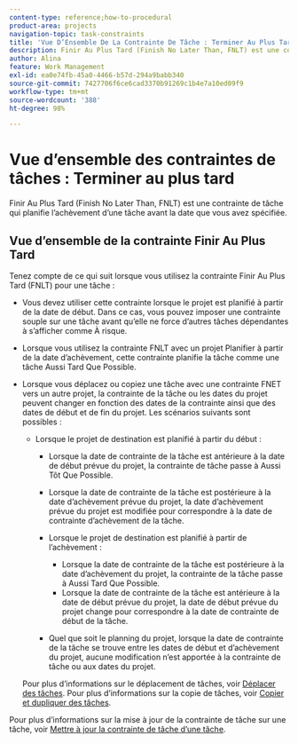 ```yaml
---
content-type: reference;how-to-procedural
product-area: projects
navigation-topic: task-constraints
title: 'Vue D’Ensemble De La Contrainte De Tâche : Terminer Au Plus Tard'
description: Finir Au Plus Tard (Finish No Later Than, FNLT) est une contrainte de tâche qui planifie l’achèvement d’une tâche avant la date que vous avez spécifiée.
author: Alina
feature: Work Management
exl-id: ea0e74fb-45a0-4466-b57d-294a9babb340
source-git-commit: 7427706f6ce6cad3370b91269c1b4e7a10ed09f9
workflow-type: tm+mt
source-wordcount: '388'
ht-degree: 98%

---
```


# Vue d’ensemble des contraintes de tâches : Terminer au plus tard

Finir Au Plus Tard (Finish No Later Than, FNLT) est une contrainte de tâche qui planifie l’achèvement d’une tâche avant la date que vous avez spécifiée.

## Vue d’ensemble de la contrainte Finir Au Plus Tard

Tenez compte de ce qui suit lorsque vous utilisez la contrainte Finir Au Plus Tard (FNLT) pour une tâche :

* Vous devez utiliser cette contrainte lorsque le projet est planifié à partir de la date de début. Dans ce cas, vous pouvez imposer une contrainte souple sur une tâche avant qu’elle ne force d’autres tâches dépendantes à s’afficher comme À risque.
* Lorsque vous utilisez la contrainte FNLT avec un projet Planifier à partir de la date d’achèvement, cette contrainte planifie la tâche comme une tâche Aussi Tard Que Possible.
* Lorsque vous déplacez ou copiez une tâche avec une contrainte FNET vers un autre projet, la contrainte de la tâche ou les dates du projet peuvent changer en fonction des dates de la contrainte ainsi que des dates de début et de fin du projet. Les scénarios suivants sont possibles :

   * Lorsque le projet de destination est planifié à partir du début :

      * Lorsque la date de contrainte de la tâche est antérieure à la date de début prévue du projet, la contrainte de tâche passe à Aussi Tôt Que Possible.
      * Lorsque la date de contrainte de la tâche est postérieure à la date d’achèvement prévue du projet, la date d’achèvement prévue du projet est modifiée pour correspondre à la date de contrainte d’achèvement de la tâche.

      * Lorsque le projet de destination est planifié à partir de l’achèvement :

         * Lorsque la date de contrainte de la tâche est postérieure à la date d’achèvement du projet, la contrainte de la tâche passe à Aussi Tard Que Possible.
         * Lorsque la date de contrainte de la tâche est antérieure à la date de début prévue du projet, la date de début prévue du projet change pour correspondre à la date de contrainte de début de la tâche.

      * Quel que soit le planning du projet, lorsque la date de contrainte de la tâche se trouve entre les dates de début et d’achèvement du projet, aucune modification n’est apportée à la contrainte de tâche ou aux dates du projet.

  Pour plus d’informations sur le déplacement de tâches, voir [Déplacer des tâches](../../../manage-work/tasks/manage-tasks/move-tasks.md). Pour plus d’informations sur la copie de tâches, voir [Copier et dupliquer des tâches](../../../manage-work/tasks/manage-tasks/copy-and-duplicate-tasks.md).

Pour plus d’informations sur la mise à jour de la contrainte de tâche sur une tâche, voir [Mettre à jour la contrainte de tâche d’une tâche](../../../manage-work/tasks/task-constraints/update-task-constraint-of-task.md).

<!--
<div data-mc-conditions="QuicksilverOrClassic.Draft mode">
<h2>Use the Finish No Later Than constraint</h2>
<p>To update the Task Constraint to Finish No Later Than:</p>
<ol>
<li value="1">Go to a task whose Task Constraint you want to update.</li>
<li value="2"> <p data-mc-conditions="QuicksilverOrClassic.Quicksilver">Click the <strong>More</strong> icon <img src="assets/qs-more-icon-on-an-object.png"> next to the task name, then click <strong>Edit</strong>.</p> </li>
<li value="3">In the <strong>Overview</strong> section, expand the <strong>Task Constraint</strong> drop-down menu.</li>
<li value="4"> <p>Select <strong>Finish No Later Than</strong>.</p> <p> <img src="assets/fnlt-350x266.png" alt="FNLT.png" style="width: 350;height: 266;"> </p> </li>
<li value="5"> <p>Specify a <strong>Planned Completion Date</strong>.</p> <p>You must complete the task on and not later than this date. </p> </li>
<li value="6">Click <strong>Save Changes</strong>.</li>
</ol>
</div>
-->
